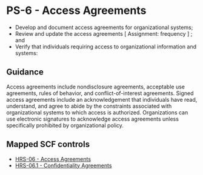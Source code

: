 # PS-6 - Access Agreements
- Develop and document access agreements for organizational systems;
- Review and update the access agreements \[ Assignment: frequency \] ; and
- Verify that individuals requiring access to organizational information and systems:
## Guidance
Access agreements include nondisclosure agreements, acceptable use agreements, rules of behavior, and conflict-of-interest agreements. Signed access agreements include an acknowledgement that individuals have read, understand, and agree to abide by the constraints associated with organizational systems to which access is authorized. Organizations can use electronic signatures to acknowledge access agreements unless specifically prohibited by organizational policy.
## Mapped SCF controls
- [HRS-06 - Access Agreements](../scf/hrs-06-accessagreements.md)
- [HRS-06.1 - Confidentiality Agreements](../scf/hrs-061-confidentialityagreements.md)